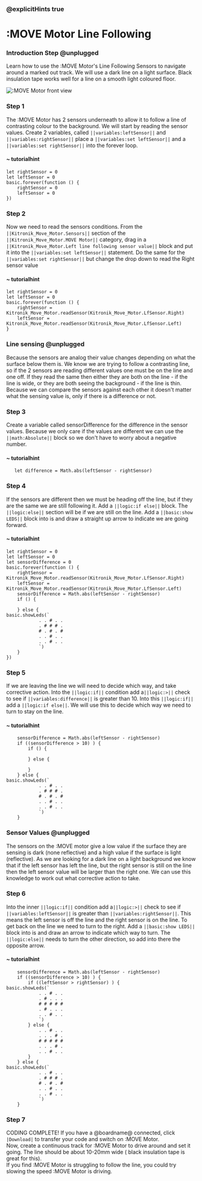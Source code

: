 ### @explicitHints true

# :MOVE Motor Line Following

### Introduction Step @unplugged
Learn how to use the :MOVE Motor's Line Following Sensors to navigate around a marked out track.
We will use a dark line on a light surface. Black insulation tape works well for a line on a smooth light coloured floor.

![:MOVE Motor front view](https://KitronikLtd.github.io/pxt-kitronik-move-motor/assets/move-motor-front.jpg)

### Step 1
The :MOVE Motor has 2 sensors underneath to allow it to follow a line of contrasting colour to the background. 
We will start by reading the sensor values. 
Create 2 variables, called ``||variables:leftSensor||`` and ``||variables:rightSensor||``
place a ``||variables:set leftSensor||`` and a  ``||variables:set rightSensor||`` into the forever loop.

#### ~ tutorialhint
```blocks
let rightSensor = 0
let leftSensor = 0
basic.forever(function () {
    rightSensor = 0
    leftSensor = 0
})
```

### Step 2
Now we need to read the sensors conditions. From the ``||Kitronik_Move_Motor.Sensors||`` section of the ``||Kitronik_Move_Motor.MOVE Motor||`` category, drag in a ``||Kitronik_Move_Motor.Left line following sensor value||`` block and put it into the ``||variables:set leftSensor||``  statement. Do the same for the ``||variables:set rightSensor||``  but change the drop down to read the Right sensor value

#### ~ tutorialhint
```blocks
let rightSensor = 0
let leftSensor = 0
basic.forever(function () {
    rightSensor = Kitronik_Move_Motor.readSensor(Kitronik_Move_Motor.LfSensor.Right)
    leftSensor = Kitronik_Move_Motor.readSensor(Kitronik_Move_Motor.LfSensor.Left)
}
```

### Line sensing @unplugged

Because the sensors are analog their value changes depending on what the surface below them is. We know we are trying to follow a contrasting line, so if the 2 sensors are reading different values one must be on the line and one off. If they read the same then either they are both on the line - if the line is wide, or they are both seeing the background - if the line is thin. Because we can compare the sensors against each other it doesn't matter what the sensing value is, only if there is a difference or not. 

### Step 3
Create a variable called sensorDifference for the difference in the sensor values.
Because we only care if the values are different we can use the ``||math:Absolute||`` block so we don't have to worry about a negative number. 

#### ~ tutorialhint
```blocks
   let difference = Math.abs(leftSensor - rightSensor)
```

### Step 4
If the sensors are different then we must be heading off the line, but if they are the same we are still following it. Add a ``||logic:if else||`` block. The ``||logic:else||`` section will be if we are still on the line. Add a ``||basic:show LEDS||`` block into is and draw a straight up arrow to indicate we are going forward.

#### ~ tutorialhint
```blocks
let rightSensor = 0
let leftSensor = 0
let sensorDifference = 0
basic.forever(function () {
    rightSensor = Kitronik_Move_Motor.readSensor(Kitronik_Move_Motor.LfSensor.Right)
    leftSensor = Kitronik_Move_Motor.readSensor(Kitronik_Move_Motor.LfSensor.Left)
    sensorDifference = Math.abs(leftSensor - rightSensor)
    if () {

    } else {
basic.showLeds(`
            . . # . .
            . # # # .
            # . # . #
            . . # . .
            . . # . .
            `)
    }
})
```

### Step 5
If we are leaving the line we will need to decide which way, and take corrective action. Into the ``||logic:if||`` condition add a``||logic:>||`` check to see if ``||variables:difference||`` is greater than 10. Into this ``||logic:if||`` add a ``||logic:if else||``. We will use this to decide which way we need to turn to stay on the line.

#### ~ tutorialhint
```blocks
    sensorDifference = Math.abs(leftSensor - rightSensor)
    if ((sensorDifference > 10) ) {
        if () {

        } else {
        
        }
    } else {
basic.showLeds(`
            . . # . .
            . # # # .
            # . # . #
            . . # . .
            . . # . .
            `)
    }
```
### Sensor Values @unplugged
The sensors on the :MOVE motor give a low value if the surface they are sensing is dark (none reflective) and a high value if the surface is light (reflective).
As we are looking for a dark line on a light background we know that if the left sensor has left the line, but the right sensor is still on the line then the left sensor value will be larger than the right one. We can use this knowledge to work out what corrective action to take.

### Step 6
Into the inner ``||logic:if||`` condition add a``||logic:>||`` check to see if ``||variables:leftSensor||`` is greater than ``||variables:rightSensor||``. This means the left sensor is off the line and the right sensor is on the line. To get back on the line we need to turn to the right. Add a ``||basic:show LEDS||`` block into is and draw an arrow to indicate which way to turn. The ``||logic:else||`` needs to turn the other direction, so add into there the opposite arrow.


#### ~ tutorialhint
```blocks
    sensorDifference = Math.abs(leftSensor - rightSensor)
    if ((sensorDifference > 10) ) {
        if ((leftSensor > rightSensor) ) {
basic.showLeds(`
            . . # . .
            . # . . .
            # # # # #
            . # . . .
            . . # . .
            `)
        } else {
            . . # . .
            . . . # .
            # # # # #
            . . . # .
            . . # . .
        }
    } else {
basic.showLeds(`
            . . # . .
            . # # # .
            # . # . #
            . . # . .
            . . # . .
            `)
    }
```

### Step 7
CODING COMPLETE! If you have a @boardname@ connected, click ``|Download|`` to transfer your code and switch on :MOVE Motor.  
Now, create a continuous track for :MOVE Motor to drive around and set it going. The line should be about 10-20mm wide ( black insulation tape is great for this).  
If you find :MOVE Motor is struggling to follow the line, you could try slowing the speed :MOVE Motor is driving.
